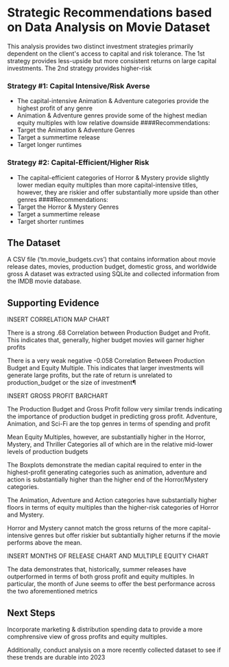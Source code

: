 # Strategic Recommendations based on Data Analysis on Movie Dataset

This analysis provides two distinct investment strategies primarily dependent on the client's access to capital and risk tolerance. The 1st strategy provides less-upside but more consistent returns on large capital investments. The 2nd strategy provides higher-risk 

### Strategy #1: Capital Intensive/Risk Averse

- The capital-intensive Animation & Adventure categories provide the highest profit of any genre
- Animation & Adventure genres provide some of the highest median equity multiples with low relative downside
####Recommendations: 
- Target the Animation & Adventure Genres
- Target a summertime release
- Target longer runtimes 

### Strategy #2: Capital-Efficient/Higher Risk
- The capital-efficient categories of Horror & Mystery provide slightly lower median equity multiples than more capital-intensive titles, however, they are riskier and offer substantially more upside than other genres
####Recommendations: 
- Target the Horror & Mystery Genres
- Target a summertime release
- Target shorter runtimes 


## The Dataset
A CSV file (‘tn.movie_budgets.cvs’) that contains information about movie release dates, movies, production budget, domestic gross, and worldwide gross
A dataset was extracted using SQLite and collected information from the IMDB movie database.

## Supporting Evidence 
INSERT CORRELATION MAP CHART

There is a strong .68 Correlation between Production Budget and Profit. This indicates that, generally, higher budget movies will garner higher profits

There is a very weak negative -0.058 Correlation Between Production Budget and Equity Multiple. This indicates that larger investments will generate large profits, but the rate of return is unrelated to production_budget or the size of investment¶


INSERT GROSS PROFIT BARCHART

The Production Budget and Gross Profit follow very similar trends indicating the importance of production budget in predicting gross profit. Adventure, Animation, and Sci-Fi are the top genres in terms of spending and profit

Mean Equity Multiples, however, are substantially higher in the Horror, Mystery, and Thriller Categories all of which are in the relative mid-lower levels of production budgets

The Boxplots demonstrate the median capital required to enter in the highest-profit generating categories such as animation, adventure and action is substantially higher than the higher end of the Horror/Mystery categories.

The Animation, Adventure and Action categories have substantially higher floors in terms of equity multiples than the higher-risk categories of Horror and Mystery. 

Horror and Mystery cannot match the gross returns of the more capital-intensive genres but offer riskier but subtantially higher returns if the movie performs above the mean.

INSERT MONTHS OF RELEASE CHART AND MULTIPLE EQUITY CHART

The data demonstrates that, historically, summer releases have outperformed in terms of both gross profit and equity multiples. In particular, the month of June seems to offer the best performance across the two aforementioned metrics

## Next Steps
Incorporate marketing & distribution spending data to provide a more comphrensive view of gross profits and equity multiples. 

Additionally, conduct analysis on a more recently collected dataset to see if these trends are durable into 2023
